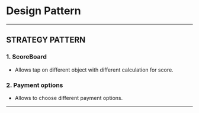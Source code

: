 # Design Pattern
---------------------------------------------------------------------

## STRATEGY PATTERN
### 1. ScoreBoard
 - Allows tap on different object with different calculation for score.


### 2. Payment options
 - Allows to choose different payment options.

---------------------------------------------------------------------

